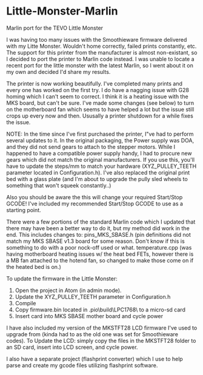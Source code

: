 # Little-Monster-Marlin
Marlin port for the TEVO Little Monster

I was having too many issues with the Smoothieware firmware delivered with my Litte Monster.  Wouldn't home correctly, failed prints constantly, etc.  The support for this printer from the manufacturer is almost non-existant, so I decided to port the printer to Marlin code instead.  I was unable to locate a recent port for the little monster with the latest Marlin, so I went about it on my own and decided I'd share my results.

The printer is now working beautifully.  I've completed many prints and every one has worked on the first try.  I do have a nagging issue with G28 homing which I can't seem to correct.  I think it is a heating issue with the MKS board, but can't be sure.  I've made some changes (see below) to turn on the motherboard fan which seems to have helped a lot but the issue still crops up every now and then.  Ususally a printer shutdown for a while fixes the issue.

NOTE: In the time since I've first purchased the printer, I"ve had to perform several updates to it.  In the original packaging, the Power supply was DOA, and they did not send gears to attach to the stepper motors.  While I happened to have a compatible power supply handy, I had to procure new gears which did not match the original manufacturers.  If you use this, you'll have to update the steps/mm to match your hardware (XYZ_PULLEY_TEETH parameter located in Configuration.h).  I've also replaced the original print bed with a glass plate (and I'm about to upgrade the pully sled wheels to something that won't squeek constantly..)

Also you should be aware the this will change your required Start/Stop GCODE!  I've included my recommended Start/Stop GCODE to use as a starting point.

There were a few portions of the standard Marlin code which I updated that there may have been a better way to do it, but my method did work in the end.  This includes changes to:
  pins_MKS_SBASE.h (pin definitions did not match my MKS SBASE v1.3 board for some reason.  Don't know if this is something to do with a poor nock-off used or what.
  temperature.cpp (was having motherboard heating issues w/ the heat bed FETs, however there is a MB fan attached to the hotend fan, so changed to make those come on if the heated bed is on.)
  
To update the firmware in the Little Monster:
1. Open the project in Atom (in admin mode).
2. Update the XYZ_PULLEY_TEETH parameter in Configuration.h
3. Compile
4. Copy firmware.bin located in .pio\build\LPC1768\ to a micro-sd card
5. Insert card into MKS SBASE mother board and cycle power
  
I have also included my version of the MKSTFT28 LCD firmware I've used to upgrade from (kinda had to as the old one was set for Smoothieware codes).  To Update the LCD: simply copy the files in the MKSTFT28 folder to an SD card, insert into LCD screen, and cycle power.

I also have a separate project (flashprint converter) which I use to help parse and create my gcode files utilizing flashprint software.
  
  
